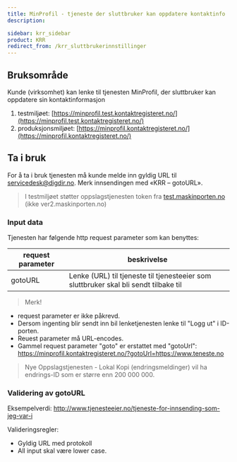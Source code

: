 ```yaml
---
title: MinProfil - tjeneste der sluttbruker kan oppdatere kontaktinfo
description: 

sidebar: krr_sidebar
product: KRR
redirect_from: /krr_sluttbrukerinnstillinger
---
```


## Bruksområde

Kunde (virksomhet) kan lenke til tjenesten MinProfil, der sluttbruker kan oppdatere sin kontaktinformasjon
1)	testmiljøet:          [https://minprofil.test.kontaktregisteret.no/](https://minprofil.test.kontaktregisteret.no/)
2)	produksjonsmiljøet:	  [https://minprofil.kontaktregisteret.no/](https://minprofil.kontaktregisteret.no/)


## Ta i bruk

For å ta i bruk tjenesten må kunde melde inn gyldig URL til servicedesk@digdir.no. Merk innsendingen med «KRR – gotoURL».

> I testmiljøet støtter oppslagstjenesten token fra [test.maskinporten.no](https://docs.digdir.no/docs/Maskinporten/maskinporten_func_wellknown) (ikke ver2.maskinporten.no) 

### Input data
Tjenesten har følgende http request parameter som kan benyttes:

| request parameter | beskrivelse |
|-|-|
| gotoURL | Lenke (URL) til tjeneste til tjenesteeier som sluttbruker skal bli sendt tilbake til |

> Merk! 
- request parameter er ikke påkrevd.
- Dersom ingenting blir sendt inn bil lenketjenesten lenke til "Logg ut" i ID-porten. 
- Reuest parameter må URL-encodes.
- Gammel request parameter "goto" er erstattet med "gotoUrl":
https://minprofil.kontaktregisteret.no/?gotoUrl=https://www.teneste.no


> Nye Oppslagstjenesten - Lokal Kopi (endringsmeldinger) vil ha endrings-ID som er større enn 200 000 000.


### Validering av gotoURL

Eksempelverdi: http://www.tjenesteeier.no/tjeneste-for-innsending-som-jeg-var-i

Valideringsregler:
- Gyldig URL med protokoll
- All input skal være lower case.
